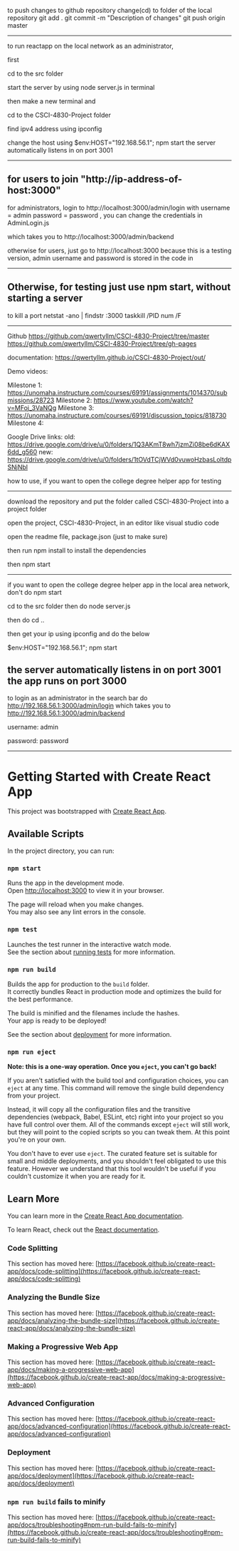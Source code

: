 to push changes to github repository
change(cd) to folder of the local repository
git add .
git commit -m "Description of changes"
git push origin master

---

to run reactapp on the local network as an administrator,

first

cd to the src folder

start the server by using node server.js in terminal

then make a new terminal and

cd to the CSCI-4830-Project folder

find ipv4 address using ipconfig

change the host using
$env:HOST="192.168.56.1"; npm start
the server automatically listens in on port 3001

---

## for users to join "http://ip-address-of-host:3000"

for administrators, login to http://localhost:3000/admin/login with username = admin
password = password , you can change the credentials in AdminLogin.js

which takes you to http://localhost:3000/admin/backend

otherwise for users, just go to http://localhost:3000
because this is a testing version, admin username and password is stored in the code in

---

## Otherwise, for testing just use npm start, without starting a server

to kill a port
netstat -ano | findstr :3000
taskkill /PID num /F

---

Github
https://github.com/qwertyllm/CSCI-4830-Project/tree/master
https://github.com/qwertyllm/CSCI-4830-Project/tree/gh-pages

documentation: https://qwertyllm.github.io/CSCI-4830-Project/out/

Demo videos:

Milestone 1: https://unomaha.instructure.com/courses/69191/assignments/1014370/submissions/28723
Milestone 2:
https://www.youtube.com/watch?v=MFoj_3VaNQg
Milestone 3:
https://unomaha.instructure.com/courses/69191/discussion_topics/818730
Milestone 4:

Google Drive links:
old: https://drive.google.com/drive/u/0/folders/1Q3AKmT8wh7jzmZi08be6dKAX6dd_g560
new: https://drive.google.com/drive/u/0/folders/1tOVdTCjWVd0vuwoHzbasLoltdpSNjNbl



how to use, if you want to open the college degree helper app for testing

-----------------------------
download the repository
and put the folder called CSCI-4830-Project into a project folder

open the project, CSCI-4830-Project, in an editor like visual studio code

open the readme file, package.json (just to make sure)

then run 
npm install
to install the dependencies

then
npm start

-------------------------

if you want to open the college degree helper app in the local area network, don't do npm start

cd to the src folder then do node server.js

then do cd ..

then get your ip using ipconfig and do the below

$env:HOST="192.168.56.1"; npm start

the server automatically listens in on port 3001
the app runs on port 3000
------------------------

to login as an administrator in the search bar do http://192.168.56.1:3000/admin/login
which takes you to http://192.168.56.1:3000/admin/backend

username: admin

password: password


---
# Getting Started with Create React App

This project was bootstrapped with [Create React App](https://github.com/facebook/create-react-app).

## Available Scripts

In the project directory, you can run:

### `npm start`

Runs the app in the development mode.\
Open [http://localhost:3000](http://localhost:3000) to view it in your browser.

The page will reload when you make changes.\
You may also see any lint errors in the console.

### `npm test`

Launches the test runner in the interactive watch mode.\
See the section about [running tests](https://facebook.github.io/create-react-app/docs/running-tests) for more information.

### `npm run build`

Builds the app for production to the `build` folder.\
It correctly bundles React in production mode and optimizes the build for the best performance.

The build is minified and the filenames include the hashes.\
Your app is ready to be deployed!

See the section about [deployment](https://facebook.github.io/create-react-app/docs/deployment) for more information.

### `npm run eject`

**Note: this is a one-way operation. Once you `eject`, you can't go back!**

If you aren't satisfied with the build tool and configuration choices, you can `eject` at any time. This command will remove the single build dependency from your project.

Instead, it will copy all the configuration files and the transitive dependencies (webpack, Babel, ESLint, etc) right into your project so you have full control over them. All of the commands except `eject` will still work, but they will point to the copied scripts so you can tweak them. At this point you're on your own.

You don't have to ever use `eject`. The curated feature set is suitable for small and middle deployments, and you shouldn't feel obligated to use this feature. However we understand that this tool wouldn't be useful if you couldn't customize it when you are ready for it.

## Learn More

You can learn more in the [Create React App documentation](https://facebook.github.io/create-react-app/docs/getting-started).

To learn React, check out the [React documentation](https://reactjs.org/).

### Code Splitting

This section has moved here: [https://facebook.github.io/create-react-app/docs/code-splitting](https://facebook.github.io/create-react-app/docs/code-splitting)

### Analyzing the Bundle Size

This section has moved here: [https://facebook.github.io/create-react-app/docs/analyzing-the-bundle-size](https://facebook.github.io/create-react-app/docs/analyzing-the-bundle-size)

### Making a Progressive Web App

This section has moved here: [https://facebook.github.io/create-react-app/docs/making-a-progressive-web-app](https://facebook.github.io/create-react-app/docs/making-a-progressive-web-app)

### Advanced Configuration

This section has moved here: [https://facebook.github.io/create-react-app/docs/advanced-configuration](https://facebook.github.io/create-react-app/docs/advanced-configuration)

### Deployment

This section has moved here: [https://facebook.github.io/create-react-app/docs/deployment](https://facebook.github.io/create-react-app/docs/deployment)

### `npm run build` fails to minify

This section has moved here: [https://facebook.github.io/create-react-app/docs/troubleshooting#npm-run-build-fails-to-minify](https://facebook.github.io/create-react-app/docs/troubleshooting#npm-run-build-fails-to-minify)
